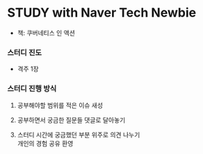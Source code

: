# STUDY with Naver Tech Newbie

- 책: 쿠버네티스 인 액션

### 스터디 진도

- 격주 1장

### 스터디 진행 방식


1. 공부해야할 범위를 적은 이슈 새성

2. 공부하면서 궁금한 질문들 댓글로 달아놓기

3. 스터디 시간에 궁금했던 부분 위주로 의견 나누기  
개인의 경험 공유 환영
